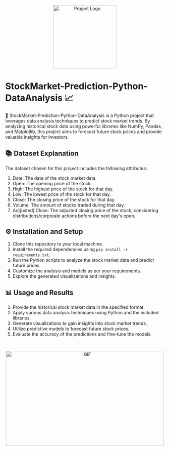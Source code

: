 <div align="center">
  <img src="https://your-image-url.com/your-image.gif" alt="Project Logo" width="200" height="200">
</div>

# StockMarket-Prediction-Python-DataAnalysis 📈

🚀 StockMarket-Prediction-Python-DataAnalysis is a Python project that leverages data analysis techniques to predict stock market trends. By analyzing historical stock data using powerful libraries like NumPy, Pandas, and Matplotlib, this project aims to forecast future stock prices and provide valuable insights for investors.

## 📚 Dataset Explanation

The dataset chosen for this project includes the following attributes:

1. Date: The date of the stock market data.
2. Open: The opening price of the stock.
3. High: The highest price of the stock for that day.
4. Low: The lowest price of the stock for that day.
5. Close: The closing price of the stock for that day.
6. Volume: The amount of stocks traded during that day.
7. Adj[usted] Close: The adjusted closing price of the stock, considering distributions/corporate actions before the next day's open.

## ⚙️ Installation and Setup

1. Clone this repository to your local machine.
2. Install the required dependencies using `pip install -r requirements.txt`.
3. Run the Python scripts to analyze the stock market data and predict future prices.
4. Customize the analysis and models as per your requirements.
5. Explore the generated visualizations and insights.

## 📊 Usage and Results

1. Provide the historical stock market data in the specified format.
2. Apply various data analysis techniques using Python and the included libraries.
3. Generate visualizations to gain insights into stock market trends.
4. Utilize predictive models to forecast future stock prices.
5. Evaluate the accuracy of the predictions and fine-tune the models.



</br>
<p align="center">
  <img src="https://your-image-url.com/your-gif.gif" alt="GIF" width="500" height="300">
</p>
